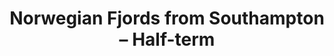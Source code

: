 ---
category: rest-of-the-world
title: Norwegian Fjords from Southampton – Half-term
class: norwegian-fjords-from-southampton-half-term
cruiseline: Princess Cruises, Emerald Princess
special-info: New Last minute offer
price: 689
nights: 7
cruise-url: http://www.planetcruise.co.uk/princess-cruises/emerald-princess/28-may-2016/95216?referrersiteid=970
---